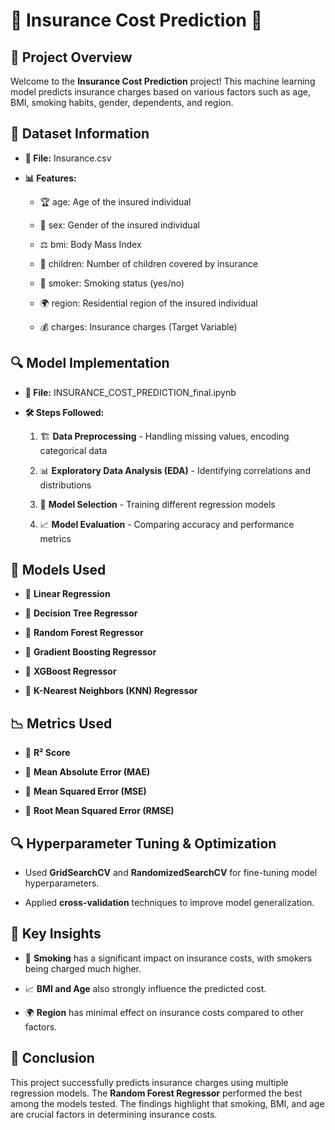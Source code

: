 # 🌟 Insurance Cost Prediction 🚀

## 📌 Project Overview
Welcome to the **Insurance Cost Prediction** project! This machine learning model predicts insurance charges based on various factors such as age, BMI, smoking habits, gender, dependents, and region.


## 📂 Dataset Information

- **📄 File:** Insurance.csv
  
- **📊 Features:**
  
  - 🏆 age: Age of the insured individual
    
  - 👫 sex: Gender of the insured individual
    
  - ⚖️ bmi: Body Mass Index
    
  - 👶 children: Number of children covered by insurance
    
  - 🚬 smoker: Smoking status (yes/no)
    
  - 🌍 region: Residential region of the insured individual
    
  - 💰 charges: Insurance charges (Target Variable)

## 🔍 Model Implementation

- **📜 File:** INSURANCE_COST_PREDICTION_final.ipynb
  
- **🛠️ Steps Followed:**
  
  1. 🏗️ **Data Preprocessing** - Handling missing values, encoding categorical data

  2. 📊 **Exploratory Data Analysis (EDA)** - Identifying correlations and distributions

  3. 🤖 **Model Selection** - Training different regression models

  4. 📈 **Model Evaluation** - Comparing accuracy and performance metrics

## 🤖 Models Used

- 🔹 **Linear Regression**
  
- 🔹 **Decision Tree Regressor**
  
- 🔹 **Random Forest Regressor**
  
- 🔹 **Gradient Boosting Regressor**
  
- 🔹 **XGBoost Regressor**
  
- 🔹 **K-Nearest Neighbors (KNN) Regressor**


## 📉 Metrics Used

- 📌 **R² Score**
  
- 📌 **Mean Absolute Error (MAE)**
  
- 📌 **Mean Squared Error (MSE)**

- 📌 **Root Mean Squared Error (RMSE)**

## 🔍 Hyperparameter Tuning & Optimization

- Used **GridSearchCV** and **RandomizedSearchCV** for fine-tuning model hyperparameters.
  
- Applied **cross-validation** techniques to improve model generalization.

## 🔑 Key Insights

- 🚬 **Smoking** has a significant impact on insurance costs, with smokers being charged much higher.
  
- 📈 **BMI and Age** also strongly influence the predicted cost.
  
- 🌍 **Region** has minimal effect on insurance costs compared to other factors.

## 🎯 Conclusion

This project successfully predicts insurance charges using multiple regression models. The **Random Forest Regressor** performed the best among the models tested. The findings highlight that smoking, BMI, and age are crucial factors in determining insurance costs.



